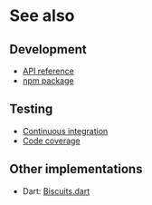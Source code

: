# See also

## Development
- [API reference](https://dev.belin.io/cookies.js/api)
- [npm package](https://www.npmjs.com/package/@cedx/cookies)

## Testing
- [Continuous integration](https://travis-ci.com/cedx/cookies.js)
- [Code coverage](https://coveralls.io/github/cedx/cookies.js)

## Other implementations
- Dart: [Biscuits.dart](https://dev.belin.io/biscuits.dart)
